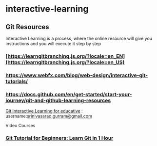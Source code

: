 # interactive-learning

## Git Resources
 Interactive Learning is a process, where the online resource will give you instructions and you will execute it step by step

 ### [https://learngitbranching.js.org/?locale=en_EN](https://learngitbranching.js.org/?locale=en_US)
 ### https://www.webfx.com/blog/web-design/interactive-git-tutorials/
 ### https://docs.github.com/en/get-started/start-your-journey/git-and-github-learning-resources

[Git Interactive Learning for educative](https://www.educative.io/courses/guide-to-git-and-version-control) : username:srinivasarao.gurram@gmail.com

 Video Courses
### [Git Tutorial for Beginners: Learn Git in 1 Hour]( https://www.youtube.com/watch?v=8JJ101D3knE)


